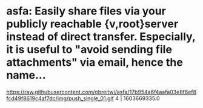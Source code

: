 # asfa: Easily share files via your publicly reachable {v,root}server instead of direct transfer. Especially, it is useful to "avoid sending file attachments" via email, hence the name…
https://raw.githubusercontent.com/obreitwi/asfa/17b954a6f4aafa03e8f6ef8fcd49f8619c4af7dc/img/push_single_01.gif
4 | 1603669335.0

